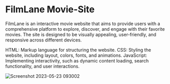 # FilmLane Movie-Site

FilmLane is an interactive movie website that aims to provide users with a comprehensive platform to explore, discover, and engage with their favorite movies. The site is designed to be visually appealing, user-friendly, and responsive across different devices.

HTML: Markup language for structuring the website.
CSS: Styling the website, including layout, colors, fonts, and animations.
JavaScript: Implementing interactivity, such as dynamic content loading, search functionality, and user interactions.

![Screenshot 2023-05-23 093002](https://github.com/chakrabortyabhisek/FilmLane/assets/90961980/3c955aab-55d5-41c8-91b3-d4585809c7a1)
